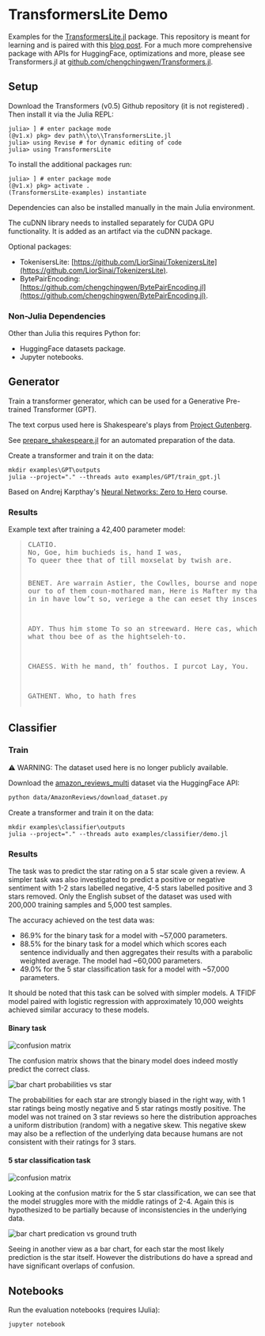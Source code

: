 # TransformersLite Demo

Examples for the [TransformersLite.jl](https://github.com/LiorSinai/TransformersLite.jl) package.
This repository is meant for learning
and is paired with this [blog post](https://liorsinai.github.io/coding/2022/05/18/transformers.html). For a much more comprehensive package with APIs for HuggingFace, optimizations and more, please see Transformers.jl at [github.com/chengchingwen/Transformers.jl](https://github.com/chengchingwen/Transformers.jl).

## Setup

Download the Transformers (v0.5) Github repository (it is not registered) . Then install it via the Julia REPL:
```Julia-repl
julia> ] # enter package mode
(@v1.x) pkg> dev path\\to\\TransformersLite.jl
julia> using Revise # for dynamic editing of code
julia> using TransformersLite
```

To install the additional packages run:
```Julia-repl
julia> ] # enter package mode
(@v1.x) pkg> activate .
(TransformersLite-examples) instantiate 
```
Dependencies can also be installed manually in the main Julia environment.

The cuDNN library needs to installed separately for CUDA GPU functionality.
It is added as an artifact via the cuDNN package.

Optional packages:
- TokenisersLite: [https://github.com/LiorSinai/TokenizersLite](https://github.com/LiorSinai/TokenizersLite).
- BytePairEncoding: [https://github.com/chengchingwen/BytePairEncoding.jl](https://github.com/chengchingwen/BytePairEncoding.jl).

### Non-Julia Dependencies

Other than Julia this requires Python for:
- HuggingFace datasets package. 
- Jupyter notebooks.

## Generator

Train a transformer generator, which can be used for a Generative Pre-trained Transformer (GPT).

The text corpus used here is Shakespeare's plays from [Project Gutenberg](https://www.gutenberg.org/cache/epub/100/pg100.txt).

See [prepare_shakespeare.jl](data/Shakespeare/prepare_shakespeare.jl) for an automated preparation of the data.

Create a transformer and train it on the data:
```
mkdir examples\GPT\outputs
julia --project="." --threads auto examples/GPT/train_gpt.jl
```

Based on Andrej Karpthay's [Neural Networks: Zero to Hero](https://karpathy.ai/zero-to-hero.html) course.

### Results

Example text after training a 42,400 parameter model:

<blockquote>
<pre>
CLATIO.
No, Goe, him buchieds is, hand I was,
To queer thee that of till moxselat by twish are.

BENET.
Are warrain Astier, the Cowlles,
bourse and nope, Merfore myen our to of them coun-mothared man,
Here is
Mafter my thath and herop, and in in have low’t so, veriege a the can eeset thy
inscestle marriom.

ADY.
Thus him stome
To so an streeward. Here cas, which id renuderser what thou bee of as the hightseleh-to.

CHAESS.
With he mand, th’ fouthos. I purcot Lay,
You.

GATHENT.
Who, to hath fres
</pre>
</blockquote>

## Classifier
### Train

⚠️ WARNING: The dataset used here is no longer publicly available.

Download the [amazon_reviews_multi](https://huggingface.co/datasets/amazon_reviews_multi) dataset via the HuggingFace API:

```bash
python data/AmazonReviews/download_dataset.py
```

Create a transformer and train it on the data:
```
mkdir examples\classifier\outputs
julia --project="." --threads auto examples/classifier/demo.jl
```

### Results

The task was to predict the star rating on a 5 star scale given a review. 
A simpler task was also investigated to predict a positive or negative sentiment with 1-2 stars labelled negative, 4-5 stars labelled positive and 3 stars removed. Only the English subset of the dataset was used with 200,000 training samples and 5,000 test samples.

The accuracy achieved on the test data was:
- 86.9% for the binary task for a model with ~57,000 parameters.
- 88.5% for the binary task for a model which which scores each sentence individually and then aggregates their results with a parabolic weighted average. The model had ~60,000 parameters.
- 49.0% for the 5 star classification task for a model with ~57,000 parameters.

It should be noted that this task can be solved with simpler models. 
A TFIDF model paired with logistic regression with approximately 10,000 weights
achieved similar accuracy to these models.

#### Binary task
<img src="images/amazon_reviews/confusion_matrix_regression.png"
     alt="confusion matrix"
    />

The confusion matrix shows that the binary model does indeed mostly predict the correct class.

<img src="images/amazon_reviews/probabilities_star.png"
     alt="bar chart probabilities vs star"
    />

The probabilities for each star are strongly biased in the right way, with 1 star ratings being mostly negative and 5 star ratings mostly positive. The model was not trained on 3 star reviews so here the distribution approaches a uniform distribution (random) with a negative skew. This negative skew may also be a reflection of the underlying data because humans are not consistent with their ratings for 3 stars. 

#### 5 star classification task
<img src="images/amazon_reviews/confusion_matrix_classification5.png"
     alt="confusion matrix"
    />

Looking at the confusion matrix for the 5 star classification, we can see that the model struggles more with the middle ratings of 2-4.
Again this is hypothesized  to be partially because of inconsistencies in the underlying data.

<img src="images/amazon_reviews/predictions_classification5.png"
     alt="bar chart predication vs ground truth"
    />

Seeing in another view as a bar chart, for each star the most likely prediction is the star itself.
However the distributions do have a spread and have significant overlaps of confusion.

## Notebooks

Run the evaluation notebooks (requires IJulia):
```
jupyter notebook
```
